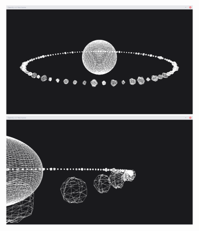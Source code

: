 ![alt tag](https://github.com/aolo2/BMSTU/raw/master/GFX/OLD/Scene/Screenshots/Screenshot_2017-02-26_22-33-20.png)
![alt tag](https://github.com/aolo2/BMSTU/raw/master/GFX/OLD/Scene/Screenshots/Screenshot_2017-02-26_22-33-54.png)
